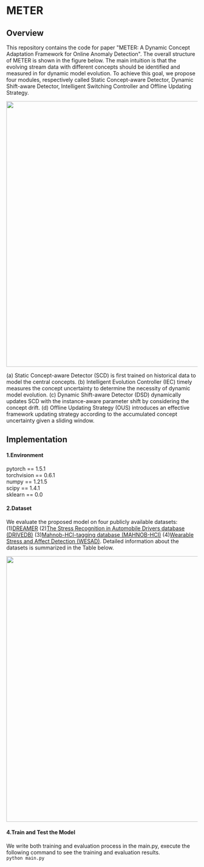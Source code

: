# METER
 ## Overview 
This repository contains the code for paper "METER: A Dynamic Concept Adaptation Framework for Online Anomaly Detection". The overall structure of METER is shown in the figure below. The main intuition is that the evolving stream data with different concepts should be identified and measured in for dynamic model evolution.
To achieve this goal, we propose four modules, respectively called Static Concept-aware Detector, Dynamic Shift-aware Detector, Intelligent Switching Controller and Offline Updating Strategy. 

<img src="https://github.com/zjiaqi725/METER/blob/main/images/framework.png"  width="700">  

(a) Static Concept-aware Detector (SCD) is first trained on historical data to model the central concepts. (b) Intelligent Evolution Controller (IEC) timely measures the  concept uncertainty to determine the necessity of dynamic model evolution. (c) Dynamic Shift-aware Detector (DSD) dynamically updates SCD with the instance-aware parameter shift by considering the concept drift.  (d) Offline Updating Strategy (OUS) introduces an effective framework updating strategy according to the accumulated concept uncertainty given a sliding window.

 ## Implementation 
#### 1.Environment  
pytorch == 1.5.1  
torchvision == 0.6.1  
numpy == 1.21.5  
scipy == 1.4.1  
sklearn == 0.0

#### 2.Dataset  
We evaluate the proposed model on four publicly available datasets: (1)[DREAMER](https://zenodo.org/record/546113/accessrequest) (2)[The Stress Recognition in Automobile Drivers database (DRIVEDB)](https://www.physionet.org/content/drivedb/1.0.0/) (3)[Mahnob-HCI-tagging database (MAHNOB-HCI)](https://mahnob-db.eu/hci-tagging/) (4)[Wearable Stress and Affect Detection (WESAD)](https://ubicomp.eti.uni-siegen.de/home/datasets/icmi18/). Detailed information about the datasets is summarized in the Table below.  

<img src="https://github.com/zjiaqi725/METER/blob/main/images/framework.pdf" width="700" >  

  #### 4.Train and Test the Model  
We write both training and evaluation process in the main.py, execute the following command to see the training and evaluation results.  
`python main.py`
